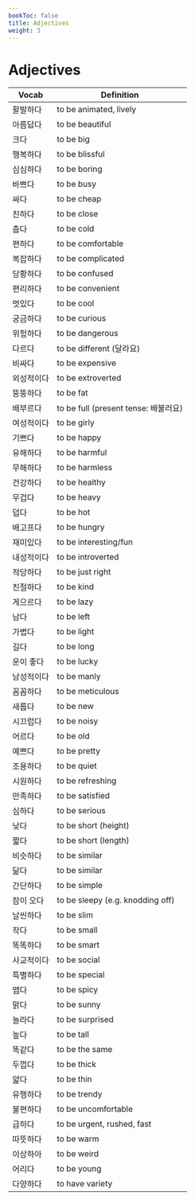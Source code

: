 ```yaml
---
bookToc: false
title: Adjectives
weight: 3
---
```


# Adjectives
| Vocab      | Definition                           |
| ---------- | ------------------------------------ |
| 활발하다   | to be animated, lively               |
| 아름답다   | to be beautiful                      |
| 크다       | to be big                            |
| 행복하다   | to be blissful                       |
| 심심하다   | to be boring                         |
| 바쁘다     | to be busy                           |
| 싸다       | to be cheap                          |
| 친하다     | to be close                          |
| 춥다       | to be cold                           |
| 편하다     | to be comfortable                    |
| 복잡하다   | to be complicated                    |
| 당황하다   | to be confused                       |
| 편리하다   | to be convenient                     |
| 멋있다     | to be cool                           |
| 궁금하다   | to be curious                        |
| 위험하다   | to be dangerous                      |
| 다르다     | to be different (달라요)             |
| 비싸다     | to be expensive                      |
| 외성적이다 | to be extroverted                    |
| 뚱뚱하다   | to be fat                            |
| 배부르다   | to be full (present tense: 배불러요) |
| 여성적이다 | to be girly                          |
| 기쁘다     | to be happy                          |
| 유해하다   | to be harmful                        |
| 무해하다   | to be harmless                       |
| 건강하다   | to be healthy                        |
| 무겁다     | to be heavy                          |
| 덥다       | to be hot                            |
| 배고프다   | to be hungry                         |
| 재미있다   | to be interesting/fun                |
| 내성적이다 | to be introverted                    |
| 적당하다   | to be just right                     |
| 친절하다   | to be kind                           |
| 게으르다   | to be lazy                           |
| 남다       | to be left                           |
| 가볍다     | to be light                          |
| 길다       | to be long                           |
| 운이 좋다  | to be lucky                          |
| 남성적이다 | to be manly                          |
| 꼼꼼하다   | to be meticulous                     |
| 새롭다     | to be new                            |
| 시끄럽다   | to be noisy                          |
| 어르다     | to be old                            |
| 예쁘다     | to be pretty                         |
| 조용하다   | to be quiet                          |
| 시원하다   | to be refreshing                     |
| 만족하다   | to be satisfied                      |
| 심하다     | to be serious                        |
| 낮다       | to be short (height)                 |
| 짧다       | to be short (length)                 |
| 비슷하다   | to be similar                        |
| 닮다       | to be similar                        |
| 간단하다   | to be simple                         |
| 잠이 오다  | to be sleepy (e.g. knodding off)     |
| 날씬하다   | to be slim                           |
| 작다       | to be small                          |
| 똑똑하다   | to be smart                          |
| 사교적이다 | to be social                         |
| 특별하다   | to be special                        |
| 맵다       | to be spicy                          |
| 맑다       | to be sunny                          |
| 놀라다     | to be surprised                      |
| 높다       | to be tall                           |
| 똑같다     | to be the same                       |
| 두껍다     | to be thick                          |
| 얇다       | to be thin                           |
| 유행하다   | to be trendy                         |
| 불편하다   | to be uncomfortable                  |
| 급하다     | to be urgent, rushed, fast           |
| 따뜻하다   | to be warm                           |
| 이상하아   | to be weird                          |
| 어리다     | to be young                          |
| 다양하다   | to have variety                      |
